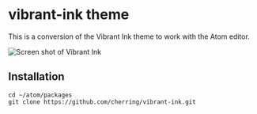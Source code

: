 # vibrant-ink theme

This is a conversion of the Vibrant Ink theme to work with the Atom editor.

![Screen shot of Vibrant Ink](https://dl.dropboxusercontent.com/u/8451097/Screen%20Shot%202014-02-28%20at%2010.16.29%20pm.png)

## Installation

```
cd ~/atom/packages
git clone https://github.com/cherring/vibrant-ink.git
```

